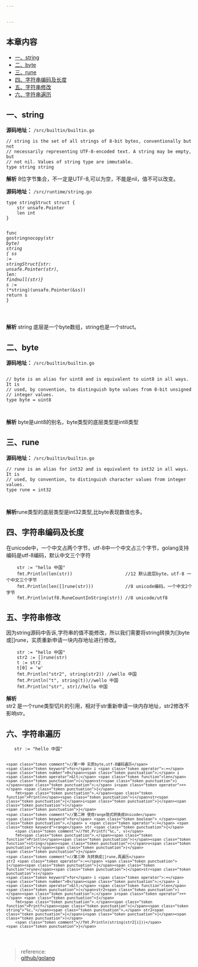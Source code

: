 ```yaml
---


---
```


<h2 id="本章内容">本章内容</h2>
<ul>
<li><a href="#1">一、string</a></li>
<li><a href="#2">二、byte</a></li>
<li><a href="#3">三、rune</a></li>
<li><a href="#4">四、字符串编码及长度</a></li>
<li><a href="#5">五、字符串修改</a></li>
<li><a href="#6">六、字符串遍历</a></li>
</ul>
<h2 id="span-id1一、stringspan"><span id="1">一、string</span></h2>
<p><strong>源码地址：</strong> <code>/src/builtin/builtin.go</code></p>
<pre class=" language-go"><code class="prism  language-go"><span class="token comment">// string is the set of all strings of 8-bit bytes, conventionally but not</span>
<span class="token comment">// necessarily representing UTF-8-encoded text. A string may be empty, but</span>
<span class="token comment">// not nil. Values of string type are immutable.</span>
<span class="token keyword">type</span> <span class="token builtin">string</span> <span class="token builtin">string</span>
</code></pre>
<p><strong>解析</strong> 8位字节集合，不一定是UTF-8,可以为空，不能是nil，值不可以改变。</p>
<p><strong>源码地址：</strong> <code>/src/runtime/string.go</code></p>
<pre class=" language-go"><code class="prism  language-go"><span class="token keyword">type</span> stringStruct <span class="token keyword">struct</span> <span class="token punctuation">{</span>
	str unsafe<span class="token punctuation">.</span>Pointer
	<span class="token builtin">len</span> <span class="token builtin">int</span>
<span class="token punctuation">}</span>


<span class="token keyword">func</span> <span class="token function">gostringnocopy</span><span class="token punctuation">(</span>str <span class="token operator">*</span><span class="token builtin">byte</span><span class="token punctuation">)</span> <span class="token builtin">string</span> <span class="token punctuation">{</span>
	ss <span class="token operator">:=</span> stringStruct<span class="token punctuation">{</span>str<span class="token punctuation">:</span> unsafe<span class="token punctuation">.</span><span class="token function">Pointer</span><span class="token punctuation">(</span>str<span class="token punctuation">)</span><span class="token punctuation">,</span> <span class="token builtin">len</span><span class="token punctuation">:</span> <span class="token function">findnull</span><span class="token punctuation">(</span>str<span class="token punctuation">)</span><span class="token punctuation">}</span>
	s <span class="token operator">:=</span> <span class="token operator">*</span><span class="token punctuation">(</span><span class="token operator">*</span><span class="token builtin">string</span><span class="token punctuation">)</span><span class="token punctuation">(</span>unsafe<span class="token punctuation">.</span><span class="token function">Pointer</span><span class="token punctuation">(</span><span class="token operator">&amp;</span>ss<span class="token punctuation">)</span><span class="token punctuation">)</span>
	<span class="token keyword">return</span> s
<span class="token punctuation">}</span>

</code></pre>
<p><strong>解析</strong> string 底层是一个byte数组，string也是一个struct。</p>
<h2 id="span-id2二、bytespan"><span id="2">二、byte</span></h2>
<p><strong>源码地址：</strong> <code>/src/builtin/builtin.go</code></p>
<pre class=" language-go"><code class="prism  language-go">
<span class="token comment">// byte is an alias for uint8 and is equivalent to uint8 in all ways. It is</span>
<span class="token comment">// used, by convention, to distinguish byte values from 8-bit unsigned</span>
<span class="token comment">// integer values.</span>
<span class="token keyword">type</span> <span class="token builtin">byte</span> <span class="token operator">=</span> <span class="token builtin">uint8</span>

</code></pre>
<p><strong>解析</strong> byte是uint8的别名，byte类型的底层类型是int8类型</p>
<h2 id="span-id3三、runespan"><span id="3">三、rune</span></h2>
<p><strong>源码地址：</strong> <code>/src/builtin/builtin.go</code></p>
<pre class=" language-go"><code class="prism  language-go"><span class="token comment">// rune is an alias for int32 and is equivalent to int32 in all ways. It is</span>
<span class="token comment">// used, by convention, to distinguish character values from integer values.</span>
<span class="token keyword">type</span> <span class="token builtin">rune</span> <span class="token operator">=</span> <span class="token builtin">int32</span>

</code></pre>
<p><strong>解析</strong>rune类型的底层类型是int32类型,比byte表现数值也多。</p>
<h2 id="span-id4四、字符串编码及长度span"><span id="4">四、字符串编码及长度</span></h2>
<p>在unicode中，一个中文占两个字节，utf-8中一个中文占三个字节，golang支持编码是utf-8编码，默认中文三个字符</p>
<pre class=" language-go"><code class="prism  language-go">    str <span class="token operator">:=</span> <span class="token string">"hello 中国"</span>
	fmt<span class="token punctuation">.</span><span class="token function">Println</span><span class="token punctuation">(</span><span class="token function">len</span><span class="token punctuation">(</span>str<span class="token punctuation">)</span><span class="token punctuation">)</span>                    <span class="token comment">//12 默认底层byte，utf-8 一个中文三个字节</span>
	fmt<span class="token punctuation">.</span><span class="token function">Println</span><span class="token punctuation">(</span><span class="token function">len</span><span class="token punctuation">(</span><span class="token punctuation">[</span><span class="token punctuation">]</span><span class="token function">rune</span><span class="token punctuation">(</span>str<span class="token punctuation">)</span><span class="token punctuation">)</span><span class="token punctuation">)</span>            <span class="token comment">//8 unicode编码，一个中文2个字节</span>
	fmt<span class="token punctuation">.</span><span class="token function">Println</span><span class="token punctuation">(</span>utf8<span class="token punctuation">.</span><span class="token function">RuneCountInString</span><span class="token punctuation">(</span>str<span class="token punctuation">)</span><span class="token punctuation">)</span> <span class="token comment">//8 unicode/utf8</span>
</code></pre>
<h2 id="span-id5五、字符串修改span"><span id="5">五、字符串修改</span></h2>
<p>因为string源码中告诉,字符串的值不能修改，所以我们需要将string转换为[]byte或[]rune，实质重新申请一块内存地址进行修改。</p>
<pre class=" language-go"><code class="prism  language-go">    str <span class="token operator">:=</span> <span class="token string">"hello 中国"</span>
	str2 <span class="token operator">:=</span> <span class="token punctuation">[</span><span class="token punctuation">]</span><span class="token function">rune</span><span class="token punctuation">(</span>str<span class="token punctuation">)</span>
	t <span class="token operator">:=</span> str2
	t<span class="token punctuation">[</span><span class="token number">0</span><span class="token punctuation">]</span> <span class="token operator">=</span> <span class="token string">'w'</span>
	fmt<span class="token punctuation">.</span><span class="token function">Println</span><span class="token punctuation">(</span><span class="token string">"str2"</span><span class="token punctuation">,</span> <span class="token function">string</span><span class="token punctuation">(</span>str2<span class="token punctuation">)</span><span class="token punctuation">)</span> <span class="token comment">//wello 中国</span>
	fmt<span class="token punctuation">.</span><span class="token function">Println</span><span class="token punctuation">(</span><span class="token string">"t"</span><span class="token punctuation">,</span> <span class="token function">string</span><span class="token punctuation">(</span>t<span class="token punctuation">)</span><span class="token punctuation">)</span><span class="token comment">//wello 中国</span>
	fmt<span class="token punctuation">.</span><span class="token function">Println</span><span class="token punctuation">(</span><span class="token string">"str"</span><span class="token punctuation">,</span> str<span class="token punctuation">)</span><span class="token comment">//hello 中国</span>
</code></pre>
<p><strong>解析</strong><br>
str2 是一个rune类型切片的引用，相对于str重新申请一块内存地址，str2修改不影响str。</p>
<h2 id="span-id6六、字符串遍历span"><span id="6">六、字符串遍历</span></h2>
<pre class=" language-go"><code class="prism  language-go">   str <span class="token operator">:=</span> <span class="token string">"hello 中国"</span>

	<span class="token comment">//第一种 实质byte,utf-8编码遍历</span>
	<span class="token keyword">for</span> i <span class="token operator">:=</span> <span class="token number">0</span><span class="token punctuation">;</span> i <span class="token operator">&lt;</span> <span class="token function">len</span><span class="token punctuation">(</span>str<span class="token punctuation">)</span><span class="token punctuation">;</span> i<span class="token operator">++</span> <span class="token punctuation">{</span>
		fmt<span class="token punctuation">.</span><span class="token function">Println</span><span class="token punctuation">(</span>str<span class="token punctuation">[</span>i<span class="token punctuation">]</span><span class="token punctuation">)</span>
	<span class="token punctuation">}</span>
	<span class="token comment">//第二种 使用range隐式转换成Unicode</span>
	<span class="token keyword">for</span> <span class="token boolean">_</span><span class="token punctuation">,</span> v <span class="token operator">:=</span> <span class="token keyword">range</span> str <span class="token punctuation">{</span>
		<span class="token comment">//fmt.Printf("%c,", v)</span>
		fmt<span class="token punctuation">.</span><span class="token function">Println</span><span class="token punctuation">(</span><span class="token function">string</span><span class="token punctuation">(</span>v<span class="token punctuation">)</span><span class="token punctuation">)</span>
	<span class="token punctuation">}</span>
	<span class="token comment">//第三种 先转换成[]rune,再遍历</span>
	str2 <span class="token operator">:=</span> <span class="token punctuation">[</span><span class="token punctuation">]</span><span class="token function">rune</span><span class="token punctuation">(</span>str<span class="token punctuation">)</span>
	<span class="token keyword">for</span> i <span class="token operator">:=</span> <span class="token number">0</span><span class="token punctuation">;</span> i <span class="token operator">&lt;</span> <span class="token function">len</span><span class="token punctuation">(</span>str2<span class="token punctuation">)</span><span class="token punctuation">;</span> i<span class="token operator">++</span> <span class="token punctuation">{</span>
		fmt<span class="token punctuation">.</span><span class="token function">Printf</span><span class="token punctuation">(</span><span class="token string">"%c,"</span><span class="token punctuation">,</span> str2<span class="token punctuation">[</span>i<span class="token punctuation">]</span><span class="token punctuation">)</span>
		<span class="token comment">//fmt.Println(string(str2[i]))</span>
	<span class="token punctuation">}</span>

</code></pre>
<blockquote>
<p>reference:<br>
<a href="https://github.com/golang/go/blob/2f2e8f9c81d899d8eefb1f2f98ce5c90976c4f61/src/runtime/string.go">github/golang</a></p>
</blockquote>

